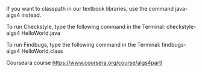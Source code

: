 If you want to classpath in our textbook libraries, use the command java-algs4 instead.

To run Checkstyle, type the following command in the Terminal:
checkstyle-algs4 HelloWorld.java

To run Findbugs, type the following command in the Terminal:
findbugs-algs4 HelloWorld.class

Courseara course https://www.coursera.org/course/algs4partI
